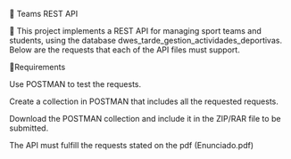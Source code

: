 📌 Teams REST API

📢 This project implements a REST API for managing sport teams and students, using the database dwes_tarde_gestion_actividades_deportivas. Below are the requests that each of the API files must support.

🔹Requirements

Use POSTMAN to test the requests.

Create a collection in POSTMAN that includes all the requested requests.

Download the POSTMAN collection and include it in the ZIP/RAR file to be submitted.

The API must fulfill the requests stated on the pdf (Enunciado.pdf)
